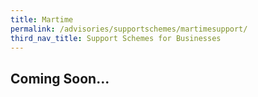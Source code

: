 ```yaml
---
title: Martime
permalink: /advisories/supportschemes/martimesupport/
third_nav_title: Support Schemes for Businesses
---
```


## **Coming Soon...**
